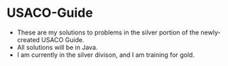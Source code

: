 # USACO-Guide
- These are my solutions to problems in the silver portion of the newly-created USACO Guide.
- All solutions will be in Java.
- I am currently in the silver divison, and I am training for gold.
